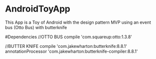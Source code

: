 # AndroidToyApp
This App is a Toy of Android with the design pattern MVP using an event bus (Otto Bus) with butterknife

#Dependencies 
//OTTO BUS
compile 'com.squareup:otto:1.3.8'

//BUTTER KNIFE
compile 'com.jakewharton:butterknife:8.8.1'
annotationProcessor 'com.jakewharton:butterknife-compiler:8.8.1'
